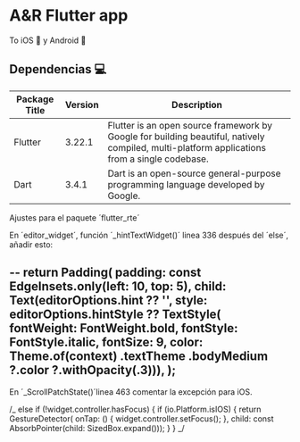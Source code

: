# A&R Flutter app

To iOS 📱 y Android 🤖

## Dependencias 💻

| Package Title | Version | Description                                                                                                                                  |
| ------------- | ------- | -------------------------------------------------------------------------------------------------------------------------------------------- |
| Flutter       | 3.22.1  | Flutter is an open source framework by Google for building beautiful, natively compiled, multi-platform applications from a single codebase. |
| Dart          | 3.4.1   | Dart is an open-source general-purpose programming language developed by Google.                                                             |

Ajustes para el paquete ´flutter_rte´

En ´editor_widget´, función ´_hintTextWidget()´ linea 336 después del ´else´, añadir esto:

--
return Padding(
padding: const EdgeInsets.only(left: 10, top: 5),
child: Text(editorOptions.hint ?? '',
style: editorOptions.hintStyle ??
TextStyle(
fontWeight: FontWeight.bold,
fontStyle: FontStyle.italic,
fontSize: 9,
color: Theme.of(context)
.textTheme
.bodyMedium
?.color
?.withOpacity(.3))),
);
--

En ´_ScrollPatchState()´linea 463 comentar la excepción para iOS.

/_ else if (!widget.controller.hasFocus) {
if (io.Platform.isIOS) {
return GestureDetector(
onTap: () {
widget.controller.setFocus();
},
child: const AbsorbPointer(child: SizedBox.expand()));
}
} _/
